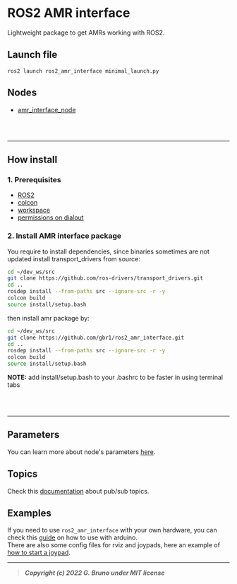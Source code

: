 # ROS2 AMR interface

Lightweight package to get AMRs working with ROS2.

## Launch file

`ros2 launch ros2_amr_interface minimal_launch.py`

## Nodes

- [amr_interface_node](.docs/nodes.md)

<br>
<br>

---



## How install

### 1. Prerequisites

- [ROS2](https://docs.ros.org/en/foxy/Installation/Ubuntu-Install-Debians.html)
- [colcon](https://docs.ros.org/en/foxy/Tutorials/Colcon-Tutorial.html)
- [workspace](https://docs.ros.org/en/foxy/Tutorials/Workspace/Creating-A-Workspace.html)
- [permissions on dialout](https://github.com/gbr1/TIL/blob/main/Linux/22-01-24_How_add_user_to_dialout_group.md)

### 2. Install AMR interface package

You require to install dependencies, since binaries sometimes are not updated install transport_drivers from source:
``` bash
cd ~/dev_ws/src
git clone https://github.com/ros-drivers/transport_drivers.git
cd ..
rosdep install --from-paths src --ignore-src -r -y
colcon build
source install/setup.bash
```

then install amr package by:
``` bash
cd ~/dev_ws/src
git clone https://github.com/gbr1/ros2_amr_interface.git
cd ..
rosdep install --from-paths src --ignore-src -r -y
colcon build
source install/setup.bash
```

**NOTE:** add install/setup.bash to your .bashrc to be faster in using terminal tabs

<br>
<br>

---

## Parameters

You can learn more about node's parameters [here](./docs/parameters.md).

## Topics

Check this [documentation](./docs/topics.md) about pub/sub topics.

## Examples

If you need to use `ros2_amr_interface` with your own hardware, you can check this [guide](./docs/arduino_example.md) on how to use with arduino.
<br>
There are also some config files for rviz and joypads, here an example of [how to start a joypad](./docs/joypad.md).

---


> ***Copyright (c) 2022 G. Bruno under MIT license***